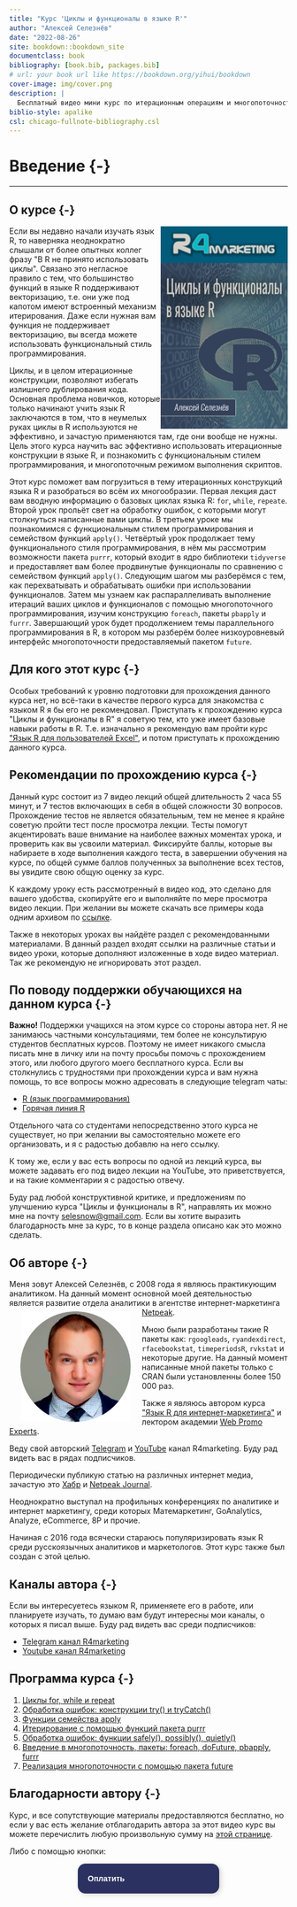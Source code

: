 ```yaml
--- 
title: "Курс 'Циклы и функционалы в языке R'"
author: "Алексей Селезнёв"
date: "2022-08-26"
site: bookdown::bookdown_site
documentclass: book
bibliography: [book.bib, packages.bib]
# url: your book url like https://bookdown.org/yihui/bookdown
cover-image: img/cover.png
description: |
  Бесплатный видео мини курс по итерационным операциям и многопоточности в языке R
biblio-style: apalike
csl: chicago-fullnote-bibliography.csl
---
```




# Введение {-}

------

## О курсе {-}
<a href="https://selesnow.github.io"><img src="img/cover.png" align="right" alt="Cover image" class="cover" width="230" height="366" /></a>Если вы недавно начали изучать язык R, то наверняка неоднократно слышали от более опытных коллег фразу "В R не принято использовать циклы". Связано это негласное правило с тем, что большинство функций в языке R поддерживают векторизацию, т.е. они уже под капотом имеют встроенный механизм итерирования. Даже если нужная вам функция не поддерживает векторизацию, вы всегда можете использовать функциональный стиль программирования.

Циклы, и в целом итерационные конструкции, позволяют избегать излишнего дублирования кода. Основная проблема новичков, которые только начинают учить язык R заключаются в том, что в неумелых руках циклы в R используются не эффективно, и зачастую применяются там, где они вообще не нужны. Цель этого курса научить вас эффективно использовать итерационные конструкции в языке R, и познакомить с функциональным стилем программирования, и многопоточным режимом выполнения скриптов. 

Этот курс поможет вам погрузиться в тему итерационных конструкций языка R и разобраться во всём их многообразии. Первая лекция даст вам вводную информацию о базовых циклах языка R: `for`, `while`, `repeate`. Второй урок прольёт свет на обработку ошибок, с которыми могут столкнуться написанные вами циклы. В третьем уроке мы познакомимся с функциональным стилем программирования и семейством функций `apply()`. Четвёртый урок продолжает тему функционального стиля программирования, в нём мы рассмотрим возможности пакета `purrr`, который входит в ядро библиотеки `tidyverse` и предоставляет вам более продвинутые функционалы по сравнению с семейством функций `apply()`. Следующим шагом мы разберёмся с тем, как перехватывать и обрабатывать ошибки при использовании функционалов. Затем мы узнаем как распараллеливать выполнение итераций ваших циклов и функционалов с помощью многопоточного программирования, изучим конструкцию `foreach`, пакеты `pbapply` и `furrr`. Завершающий урок будет продолжением темы параллельного программирования в R, в котором мы разберём более низкоуровневый интерфейс многопоточности предоставляемый пакетом `future`. 

## Для кого этот курс {-}
Особых требований к уровню подготовки для прохождения данного курса нет, но всё-таки в качестве первого курса для знакомства с языком R я бы его не рекомендовал. Приступать к прохождению курса "Циклы и функционалы в R" я советую тем, кто уже имеет базовые навыки работы в R. Т.е. изначально я рекомендую вам пройти курс ["Язык R для пользователей Excel"](https://selesnow.github.io/r4excel_users/), и потом приступать к прохождению данного курса.

## Рекомендации по прохождению курса {-}
Данный курс состоит из 7 видео лекций общей длительность 2 часа 55 минут, и 7 тестов включающих в себя в общей сложности 30 вопросов. Прохождение тестов не является обязательным, тем не менее я крайне советую пройти тест после просмотра лекции. Тесты помогут акцентировать ваше внимание на наиболее важных моментах урока, и проверить как вы усвоили материал. Фиксируйте баллы, которые вы набираете в ходе выполнения каждого теста, в завершении обучения на курсе, по общей сумме баллов полученных за выполнение всех тестов, вы увидите свою общую оценку за курс.

К каждому уроку есть рассмотренный в видео код, это сделано для вашего удобства, скопируйте его и выполняйте по мере просмотра видео лекции. При желании вы можете скачать все примеры кода одним архивом по [ссылке](https://github.com/selesnow/publications/blob/master/code_example/iterations_in_r_scripts.zip?raw=true).

Также в некоторых уроках вы найдёте раздел с рекомендованными материалами. В данный раздел входят ссылки на различные статьи и видео уроки, которые дополняют изложенные в ходе видео материал. Так же рекомендую не игнорировать этот раздел.

## По поводу поддержки обучающихся на данном курса {-}
**Важно!** Поддержки учащихся на этом курсе со стороны автора нет. Я не занимаюсь частными консультациями, тем более не консультирую студентов бесплатных курсов. Поэтому не имеет никакого смысла писать мне в личку или на почту просьбы помочь с прохождением этого, или любого другого моего бесплатного курса. Если вы столкнулись с трудностями при прохождении курса и вам нужна помощь, то все вопросы можно адресовать в следующие telegram чаты:

* [R (язык программирования)](https://t.me/rlang_ru)
* [Горячая линия R](https://t.me/hotlineR_EU)

Отдельного чата со студентами непосредственно этого курса не существует, но при желании вы самостоятельно можете его организовать, и я с радостью добавлю на него ссылку.

К тому же, если у вас есть вопросы по одной из лекций курса, вы можете задавать его под видео лекции на YouTube, это приветствуется, и на такие комментарии я с радостью отвечу.

Буду рад любой конструктивной критике, и предложениям по улучшению курса "Циклы и функционалы в R", направлять их можно мне на почту selesnow@gmail.com. Если вы хотите выразить благодарность мне за курс, то в конце раздела описано как это можно сделать.

## Об авторе {-}
Меня зовут Алексей Селезнёв, с 2008 года я являюсь практикующим аналитиком. На данный момент основной моей деятельностью является развитие отдела аналитики в агентстве интернет-маркетинга [Netpeak](https://https://netpeak.group/).
<a href="https://selesnow.github.io"><img src="img/author.png" width="200" height="200" align="left" alt="Алексей Селезнёв" hspace="20" vspace="7" /></a>

Мною были разработаны такие R пакеты как: `rgoogleads`, `ryandexdirect`, `rfacebookstat`, `timeperiodsR`, `rvkstat` и некоторые другие. На данный момент написанные мной пакеты только с CRAN были установленны более 150 000 раз.

Также я являюсь автором курса ["Язык R для интернет-маркетинга"](https://needfordata.ru/r) и лектором академии [Web Promo Experts](https://webpromoexperts.net/).

Веду свой авторский [Telegram](https://t.me/R4marketing) и [YouTube](https://www.youtube.com/R4marketing/?sub_confirmation=1) канал R4marketing. Буду рад видеть вас в рядах подписчиков.

Периодически публикую статью на различных интернет медиа, зачастую это [Хабр](https://habr.com/ru/users/selesnow/) и [Netpeak Journal](https://netpeak.net/ru/blog/user/publication/826/).

Неоднократно выступал на профильных конференциях по аналитике и интернет маркетингу, среди которых Матемаркетинг, GoAnalytics, Analyze, eCommerce, 8P и прочие.

Начиная с 2016 года всячески стараюсь популяризировать язык R среди русскоязычных аналитиков и маркетологов. Этот курс также был создан с этой целью.

## Каналы автора {-}
Если вы интересуетесь языком R, применяете его в работе, или планируете изучать, то думаю вам будут интересны мои каналы, о которых я писал выше. Буду рад видеть вас среди подписчиков:

* [Telegram канал R4marketing](https://t.me/R4marketing)
* [Youtube канал R4marketing](https://www.youtube.com/R4marketing/?sub_confirmation=1)

## Программа курса {-}

1. [Циклы for, while и repeat](%D1%86%D0%B8%D0%BA%D0%BB%D1%8B-for-while-%D0%B8-repeat.html#%D1%86%D0%B8%D0%BA%D0%BB%D1%8B-for-while-%D0%B8-repeat)
2. [Обработка ошибок: конструкции try() и tryCatch()](обработка-ошибок-конструкции-try-и-trycatch.html)
3. [Функции семейства apply](%D1%84%D1%83%D0%BD%D0%BA%D1%86%D0%B8%D0%B8-%D1%81%D0%B5%D0%BC%D0%B5%D0%B9%D1%81%D1%82%D0%B2%D0%B0-apply.html#%D1%84%D1%83%D0%BD%D0%BA%D1%86%D0%B8%D0%B8-%D1%81%D0%B5%D0%BC%D0%B5%D0%B9%D1%81%D1%82%D0%B2%D0%B0-apply)
4. [Итерирование с помощью функций пакета purrr](%D0%BF%D0%B0%D0%BA%D0%B5%D1%82-purrr.html#%D0%BF%D0%B0%D0%BA%D0%B5%D1%82-purrr)
5. [Обработка ошибок: функции safely(), possibly(), quietly()](обработка-ошибок-функции-safely-possibly-quietly.html)
6. [Введение в многопоточность, пакеты: foreach, doFuture, pbapply, furrr](%D0%BC%D0%BD%D0%BE%D0%B3%D0%BE%D0%BF%D0%BE%D1%82%D0%BE%D1%87%D0%BD%D0%BE%D1%81%D1%82%D1%8C-%D0%B2-r.html#%D0%BC%D0%BD%D0%BE%D0%B3%D0%BE%D0%BF%D0%BE%D1%82%D0%BE%D1%87%D0%BD%D0%BE%D1%81%D1%82%D1%8C-%D0%B2-r)
7. [Реализация многопоточности с помощью пакета future](%D0%BF%D0%B0%D0%BA%D0%B5%D1%82-future.html#%D0%BF%D0%B0%D0%BA%D0%B5%D1%82-future)

## Благодарности автору {-}
Курс, и все сопутствующие материалы предоставляются бесплатно, но если у вас есть желание отблагодарить автора за этот видео курс вы можете перечислить любую произвольную сумму на [этой странице](https://secure.wayforpay.com/payment/r4excel_users).

Либо с помощью кнопки:
<center>
<script type="text/javascript" id="widget-wfp-script" src="https://secure.wayforpay.com/server/pay-widget.js?ref=button"></script> <script type="text/javascript">function runWfpWdgt(url){var wayforpay=new Wayforpay();wayforpay.invoice(url);}</script> <button type="button" onclick="runWfpWdgt('https://secure.wayforpay.com/button/b9c8a14345975');" style="display:inline-block!important;background:#2B3160 url('https://s3.eu-central-1.amazonaws.com/w4p-merch/button/bg2x2.png') no-repeat center right;background-size:cover;width: 256px!important;height:54px!important;border:none!important;border-radius:14px!important;padding:18px!important;box-shadow:3px 2px 8px rgba(71,66,66,0.22)!important;text-align:left!important;box-sizing:border-box!important;" onmouseover="this.style.opacity='0.8';" onmouseout="this.style.opacity='1';"><span style="font-family:Verdana,Arial,sans-serif!important;font-weight:bold!important;font-size:14px!important;color:#ffffff!important;line-height:18px!important;vertical-align:middle!important;">Оплатить</span></button>
</center>
